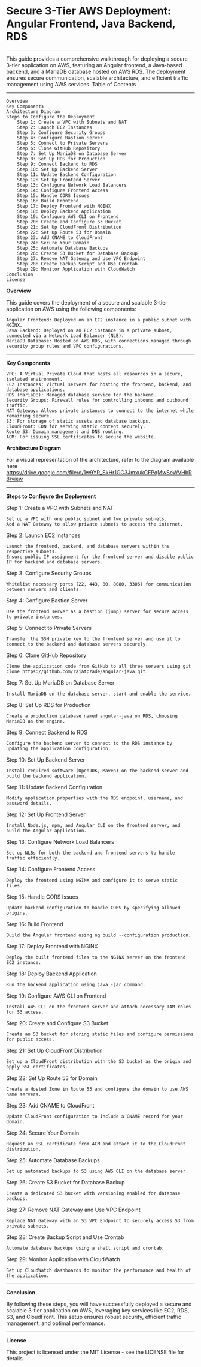 # Secure 3-Tier AWS Deployment: Angular Frontend, Java Backend, RDS
---

This guide provides a comprehensive walkthrough for deploying a secure 3-tier application on AWS, featuring an Angular frontend, a Java-based backend, and a MariaDB database hosted on AWS RDS. The deployment ensures secure communication, scalable architecture, and efficient traffic management using AWS services.
Table of Contents

---
    Overview
    Key Components
    Architecture Diagram
    Steps to Configure the Deployment
        Step 1: Create a VPC with Subnets and NAT
        Step 2: Launch EC2 Instances
        Step 3: Configure Security Groups
        Step 4: Configure Bastion Server
        Step 5: Connect to Private Servers
        Step 6: Clone GitHub Repository
        Step 7: Set Up MariaDB on Database Server
        Step 8: Set Up RDS for Production
        Step 9: Connect Backend to RDS
        Step 10: Set Up Backend Server
        Step 11: Update Backend Configuration
        Step 12: Set Up Frontend Server
        Step 13: Configure Network Load Balancers
        Step 14: Configure Frontend Access
        Step 15: Handle CORS Issues
        Step 16: Build Frontend
        Step 17: Deploy Frontend with NGINX
        Step 18: Deploy Backend Application
        Step 19: Configure AWS CLI on Frontend
        Step 20: Create and Configure S3 Bucket
        Step 21: Set Up CloudFront Distribution
        Step 22: Set Up Route 53 for Domain
        Step 23: Add CNAME to CloudFront
        Step 24: Secure Your Domain
        Step 25: Automate Database Backups
        Step 26: Create S3 Bucket for Database Backup
        Step 27: Remove NAT Gateway and Use VPC Endpoint
        Step 28: Create Backup Script and Use Crontab
        Step 29: Monitor Application with CloudWatch
    Conclusion
    License

**Overview**<br>

This guide covers the deployment of a secure and scalable 3-tier application on AWS using the following components:

    Angular Frontend: Deployed on an EC2 instance in a public subnet with NGINX.
    Java Backend: Deployed on an EC2 instance in a private subnet, connected via a Network Load Balancer (NLB).
    MariaDB Database: Hosted on AWS RDS, with connections managed through security group rules and VPC configurations.
---
**Key Components**

    VPC: A Virtual Private Cloud that hosts all resources in a secure, isolated environment.
    EC2 Instances: Virtual servers for hosting the frontend, backend, and database applications.
    RDS (MariaDB): Managed database service for the backend.
    Security Groups: Firewall rules for controlling inbound and outbound traffic.
    NAT Gateway: Allows private instances to connect to the internet while remaining secure.
    S3: For storage of static assets and database backups.
    CloudFront: CDN for serving static content securely.
    Route 53: Domain management and DNS routing.
    ACM: For issuing SSL certificates to secure the website.

**Architecture Diagram**

For a visual representation of the architecture, refer to the diagram available here https://drive.google.com/file/d/1w9YR_SkHr1GC3JmxukGFPqMwSeWVHbR8/view <br>

---
**Steps to Configure the Deployment**<br>

Step 1: Create a VPC with Subnets and NAT

    Set up a VPC with one public subnet and two private subnets.
    Add a NAT Gateway to allow private subnets to access the internet.

Step 2: Launch EC2 Instances

    Launch the frontend, backend, and database servers within the respective subnets.
    Ensure public IP assignment for the frontend server and disable public IP for backend and database servers.

Step 3: Configure Security Groups

    Whitelist necessary ports (22, 443, 80, 8080, 3306) for communication between servers and clients.

Step 4: Configure Bastion Server

    Use the frontend server as a bastion (jump) server for secure access to private instances.

Step 5: Connect to Private Servers

    Transfer the SSH private key to the frontend server and use it to connect to the backend and database servers securely.

Step 6: Clone GitHub Repository

    Clone the application code from GitHub to all three servers using git clone https://github.com/rajatpzade/angular-java.git.

Step 7: Set Up MariaDB on Database Server

    Install MariaDB on the database server, start and enable the service.

Step 8: Set Up RDS for Production

    Create a production database named angular-java on RDS, choosing MariaDB as the engine.

Step 9: Connect Backend to RDS

    Configure the backend server to connect to the RDS instance by updating the application configuration.

Step 10: Set Up Backend Server

    Install required software (OpenJDK, Maven) on the backend server and build the backend application.

Step 11: Update Backend Configuration

    Modify application.properties with the RDS endpoint, username, and password details.

Step 12: Set Up Frontend Server

    Install Node.js, npm, and Angular CLI on the frontend server, and build the Angular application.

Step 13: Configure Network Load Balancers

    Set up NLBs for both the backend and frontend servers to handle traffic efficiently.

Step 14: Configure Frontend Access

    Deploy the frontend using NGINX and configure it to serve static files.

Step 15: Handle CORS Issues

    Update backend configuration to handle CORS by specifying allowed origins.

Step 16: Build Frontend

    Build the Angular frontend using ng build --configuration production.

Step 17: Deploy Frontend with NGINX

    Deploy the built frontend files to the NGINX server on the frontend EC2 instance.

Step 18: Deploy Backend Application

    Run the backend application using java -jar command.

Step 19: Configure AWS CLI on Frontend

    Install AWS CLI on the frontend server and attach necessary IAM roles for S3 access.

Step 20: Create and Configure S3 Bucket

    Create an S3 bucket for storing static files and configure permissions for public access.

Step 21: Set Up CloudFront Distribution

    Set up a CloudFront distribution with the S3 bucket as the origin and apply SSL certificates.

Step 22: Set Up Route 53 for Domain

    Create a Hosted Zone in Route 53 and configure the domain to use AWS name servers.

Step 23: Add CNAME to CloudFront

    Update CloudFront configuration to include a CNAME record for your domain.

Step 24: Secure Your Domain

    Request an SSL certificate from ACM and attach it to the CloudFront distribution.

Step 25: Automate Database Backups

    Set up automated backups to S3 using AWS CLI on the database server.

Step 26: Create S3 Bucket for Database Backup

    Create a dedicated S3 bucket with versioning enabled for database backups.

Step 27: Remove NAT Gateway and Use VPC Endpoint

    Replace NAT Gateway with an S3 VPC Endpoint to securely access S3 from private subnets.

Step 28: Create Backup Script and Use Crontab

    Automate database backups using a shell script and crontab.

Step 29: Monitor Application with CloudWatch

    Set up CloudWatch dashboards to monitor the performance and health of the application.
---
**Conclusion**

By following these steps, you will have successfully deployed a secure and scalable 3-tier application on AWS, leveraging key services like EC2, RDS, S3, and CloudFront. This setup ensures robust security, efficient traffic management, and optimal performance.
<br>

---
**License**

This project is licensed under the MIT License - see the LICENSE file for details.
